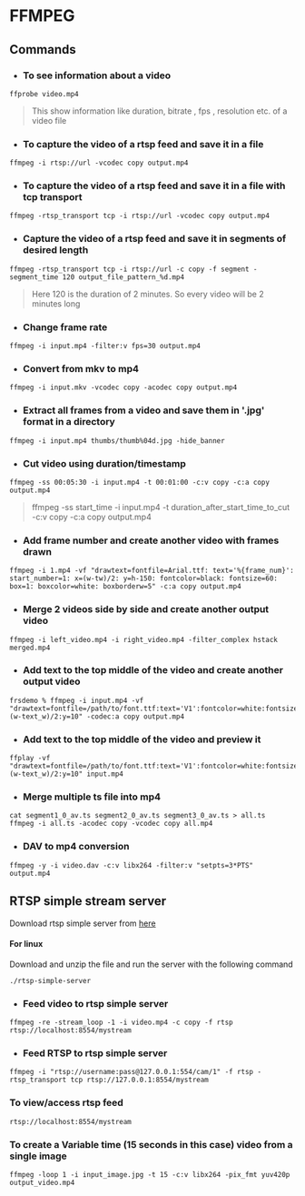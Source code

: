 # FFMPEG
## Commands
- ### To see information about a video
```
ffprobe video.mp4
```
> This show information like duration, bitrate , fps , resolution etc. of a video file
- ### To capture the video of a rtsp feed and save it in a file
```
ffmpeg -i rtsp://url -vcodec copy output.mp4
```
- ### To capture the video of a rtsp feed and save it in a file with tcp transport
```
ffmpeg -rtsp_transport tcp -i rtsp://url -vcodec copy output.mp4
```
- ### Capture the video of a rtsp feed and save it in segments of desired length
```
ffmpeg -rtsp_transport tcp -i rtsp://url -c copy -f segment -segment_time 120 output_file_pattern_%d.mp4
```
> Here 120 is the duration of 2 minutes. So every video will be 2 minutes long
- ### Change frame rate
```
ffmpeg -i input.mp4 -filter:v fps=30 output.mp4
```
- ### Convert from mkv to mp4
```
ffmpeg -i input.mkv -vcodec copy -acodec copy output.mp4
```
- ### Extract all frames from a video and save them in '.jpg' format in a directory
```
ffmpeg -i input.mp4 thumbs/thumb%04d.jpg -hide_banner
```
- ### Cut video using duration/timestamp
```
ffmpeg -ss 00:05:30 -i input.mp4 -t 00:01:00 -c:v copy -c:a copy output.mp4
```
> ffmpeg -ss start_time -i input.mp4 -t duration_after_start_time_to_cut -c:v copy -c:a copy output.mp4
- ### Add frame number and create another video with frames drawn
```
ffmpeg -i 1.mp4 -vf "drawtext=fontfile=Arial.ttf: text='%{frame_num}': start_number=1: x=(w-tw)/2: y=h-150: fontcolor=black: fontsize=60: box=1: boxcolor=white: boxborderw=5" -c:a copy output.mp4
```
- ### Merge 2 videos side by side and create another output video
```
ffmpeg -i left_video.mp4 -i right_video.mp4 -filter_complex hstack merged.mp4
```
- ### Add text to the top middle of the video and create another output video
```
frsdemo % ffmpeg -i input.mp4 -vf "drawtext=fontfile=/path/to/font.ttf:text='V1':fontcolor=white:fontsize=24:box=1:boxcolor=black@0.5:boxborderw=5:x=(w-text_w)/2:y=10" -codec:a copy output.mp4
```
- ### Add text to the top middle of the video and preview it
```
ffplay -vf "drawtext=fontfile=/path/to/font.ttf:text='V1':fontcolor=white:fontsize=24:box=1:boxcolor=black@0.5:boxborderw=5:x=(w-text_w)/2:y=10" input.mp4
```
- ### Merge multiple ts file into mp4
```
cat segment1_0_av.ts segment2_0_av.ts segment3_0_av.ts > all.ts
ffmpeg -i all.ts -acodec copy -vcodec copy all.mp4
```
- ### DAV to mp4 conversion
```
ffmpeg -y -i video.dav -c:v libx264 -filter:v "setpts=3*PTS" output.mp4
```
## RTSP simple stream server
Download rtsp simple server from [here](https://github.com/aler9/mediamtx/releases)
#### For linux
Download and unzip the file and run the server with the following command
```
./rtsp-simple-server
```
- ### Feed video to rtsp simple server
```
ffmpeg -re -stream_loop -1 -i video.mp4 -c copy -f rtsp rtsp://localhost:8554/mystream
```
- ### Feed RTSP to rtsp simple server
```
ffmpeg -i "rtsp://username:pass@127.0.0.1:554/cam/1" -f rtsp -rtsp_transport tcp rtsp://127.0.0.1:8554/mystream
```
### To view/access rtsp feed
```
rtsp://localhost:8554/mystream
```
### To create a Variable time (15 seconds in this case) video from a single image
```
ffmpeg -loop 1 -i input_image.jpg -t 15 -c:v libx264 -pix_fmt yuv420p output_video.mp4
```
